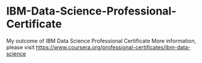 # IBM-Data-Science-Professional-Certificate
My outcome of IBM Data Science Professional Certificate
More information, please visit
https://www.coursera.org/professional-certificates/ibm-data-science
